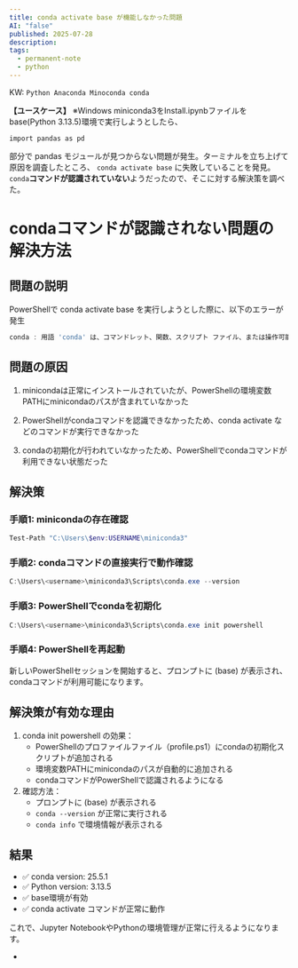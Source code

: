 ```yaml
---
title: conda activate base が機能しなかった問題
AI: "false"
published: 2025-07-28
description: 
tags:
  - permanent-note
  - python
---
```

KW: `Python Anaconda Minoconda conda`

**【ユースケース】**
※Windows
miniconda3をInstall.ipynbファイルをbase(Python 3.13.5)環境で実行しようとしたら、
```
import pandas as pd
```
部分で pandas モジュールが見つからない問題が発生。ターミナルを立ち上げて原因を調査したところ、 `conda activate base` に失敗していることを発見。 `conda`**コマンドが認識されていない**ようだったので、そこに対する解決策を調べた。

# condaコマンドが認識されない問題の解決方法

## 問題の説明

PowerShellで conda activate base を実行しようとした際に、以下のエラーが発生

``` PowerShell
conda : 用語 'conda' は、コマンドレット、関数、スクリプト ファイル、または操作可能なプログラムの名前として認識されません。
```

## 問題の原因

1. minicondaは正常にインストールされていたが、PowerShellの環境変数PATHにminicondaのパスが含まれていなかった

2. PowerShellがcondaコマンドを認識できなかったため、conda activate などのコマンドが実行できなかった

3. condaの初期化が行われていなかったため、PowerShellでcondaコマンドが利用できない状態だった

## 解決策

### 手順1: minicondaの存在確認

``` PowerShell
Test-Path "C:\Users\$env:USERNAME\miniconda3"
```

### 手順2: condaコマンドの直接実行で動作確認

``` PowerShell
C:\Users\<username>\miniconda3\Scripts\conda.exe --version
```

### 手順3: PowerShellでcondaを初期化

``` PowerShell
C:\Users\<username>\miniconda3\Scripts\conda.exe init powershell
```

### 手順4: PowerShellを再起動

新しいPowerShellセッションを開始すると、プロンプトに (base) が表示され、condaコマンドが利用可能になります。

## 解決策が有効な理由

1. conda init powershell の効果：
	- PowerShellのプロファイルファイル（profile.ps1）にcondaの初期化スクリプトが追加される
	- 環境変数PATHにminicondaのパスが自動的に追加される
	- condaコマンドがPowerShellで認識されるようになる
2. 確認方法：
	- プロンプトに (base) が表示される
	- `conda --version` が正常に実行される
	- `conda info` で環境情報が表示される

## 結果
- ✅ conda version: 25.5.1
- ✅ Python version: 3.13.5
- ✅ base環境が有効
- ✅ conda activate コマンドが正常に動作

これで、Jupyter NotebookやPythonの環境管理が正常に行えるようになります。


-
